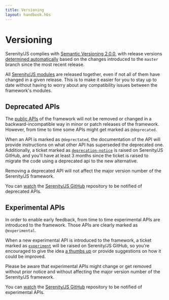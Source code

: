 ```yaml
---
title: Versioning
layout: handbook.hbs
---
```

# Versioning

Serenity/JS complies with [Semantic Versioning 2.0.0](https://semver.org/), with release versions [determined automatically](/contributing.html#the-serenity-js-framework) based on the changes introduced to the `master` branch since the most recent release.

All [Serenity/JS modules](/modules) are released together, even if not all of them have changed in a given release.
This is to make it easier for you to stay up to date without having to worry about any compatibility issues between the framework's modules.

## Deprecated APIs

The [public APIs](/modules) of the framework will not be removed or changed in a backward-incompatible way in minor or patch releases of the framework. However, from time to time some APIs might get marked as `@deprecated`.

When an API is marked as `@deprectated`, the documentation of the API will provide instructions on what other API has superseded the deprecated one. Additionally, a ticket marked as [`deprecation-notice`](https://github.com/serenity-js/serenity-js/labels/deprecation-notice) is raised on Serenity/JS GitHub, and you'll have at least 3 months since the ticket is raised to migrate the code using a deprecated api to the new alternative.

Removing a deprecated API will not affect the major version number of the Serenity/JS framework.

You can [watch](https://docs.github.com/en/github/managing-subscriptions-and-notifications-on-github/configuring-notifications#configuring-your-watch-settings-for-an-individual-repository) the [Serenity/JS GitHub](https://github.com/serenity-js/serenity-js) repository to be notified of deprecated APIs. 

## Experimental APIs

In order to enable early feedback, from time to time experimental APIs are introduced to the framework. Those APIs are clearly marked as `@experimental`.

When a new experimental API is introduced to the framework, a ticket marked as [`experiment`](https://github.com/jan-molak/serenity-js/labels/experiment) will be raised on Serenity/JS GitHub, so you're encouraged to give the idea [a thumbs up](https://help.github.com/en/github/collaborating-with-issues-and-pull-requests/about-conversations-on-github#reacting-to-ideas-in-comments) or provide suggestions on how it could be improved.
 
Please be aware that experimental APIs might change or get removed without prior notice and without affecting the major version number of the Serenity/JS framework.

You can [watch](https://docs.github.com/en/github/managing-subscriptions-and-notifications-on-github/configuring-notifications#configuring-your-watch-settings-for-an-individual-repository) the [Serenity/JS GitHub](https://github.com/serenity-js/serenity-js) repository to be notified of experimental APIs.
